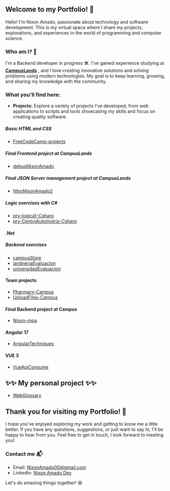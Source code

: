 ## Welcome to my Portfolio! 👋

Hello! I'm Nixon Amado, passionate about technology and software development. This is my virtual space where I share my projects, explorations, and experiences in the world of programming and computer science.

### Who am I? 🚀

I'm a Backend developer in progress 🛠️. I've gained experience studying at **[CampusLands](https://www.linkedin.com/company/campuslands/)**
, and I love creating innovative solutions and solving problems using modern technologies. My goal is to keep learning, growing, and sharing my knowledge with the community.

### What you'll find here:

- **Projects:** Explore a variety of projects I've developed, from web applications to scripts and tools showcasing my skills and focus on creating quality software.
  
  
##### Basic HTML and CSS
- [FreeCodeCamp-projects](https://github.com/NixonAmado/FreeCodeCamp-projects)
##### Final Frontend project at CampusLands
- [debugNIxonAmado](https://github.com/NixonAmado/debugNIxonAmado)
##### Final JSON Server management project at CampusLands
- [filtroNIxonAmado2](https://github.com/NixonAmado/filtroNIxonAmado2)

##### Logic exercises with C# 
- [pry-logica1-Csharp](https://github.com/NixonAmado/pry-logica1-Csharp)
- [pry-CentroAutomotriz-Csharp](https://github.com/NixonAmado/pry-CentroAutomotriz-Csharp)
#### .Net
##### Backend exercises  
- [campusStore](https://github.com/NixonAmado/campusStore)
- [jardineriaEvaluacion](https://github.com/NixonAmado/jardineriaEvaluacion)
- [universidadEvaluacion](https://github.com/NixonAmado/universidadEvaluacion)

#### Team projects 
- [Pharmacy-Campus](https://github.com/NixonAmado/Pharmacy-Campus)
- [UploadFiles-Campus](https://github.com/NixonAmado/UploadFiles-Campus)

#### Final Backend project at Campus
- [Nixon-ropa](https://github.com/NixonAmado/Nixon-ropa)

#### Angular 17
- [AngularTechniques](https://github.com/NixonAmado/my-dashboard)

#### VUE 3
- [VueApiConsume](https://github.com/NixonAmado/sistemaAapi)
## ✨✨ My personal project ✨✨
- [WebGlossary](https://github.com/NixonAmado/WebGlossary)

## Thank you for visiting my Portfolio! 🚀

I hope you've enjoyed exploring my work and getting to know me a little better. If you have any questions, suggestions, or just want to say hi, I'll be happy to hear from you. Feel free to get in touch, I look forward to meeting you!

### Contact me 📬

- Email: NixonAmado00@gmail.com
- LinkedIn: [Nixon Amado Dev](www.linkedin.com/in/nixonamadodev)

Let's do amazing things together! 😄
